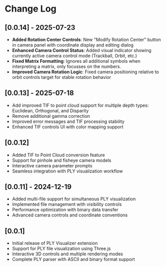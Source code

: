 # Change Log

## [0.0.14] - 2025-07-23
- **Added Rotation Center Controls**: New "Modify Rotation Center" button in camera panel with coordinate display and editing dialog
- **Enhanced Camera Control Status**: Added visual indicator showing currently active camera control mode (Trackball, Orbit, etc.)
- **Fixed Matrix Formatting**: Ignores all additional symbols when interpreting a matrix, only focusses on the numbers.
- **Improved Camera Rotation Logic**: Fixed camera positioning relative to orbit controls target for stable rotation behavior

## [0.0.13] - 2025-07-18
- Add improved TIF to point cloud support for multiple depth types: Euclidean, Orthogonal, and Disparity
- Remove additional gamma correction
- Improved error messages and TIF processing stability
- Enhanced TIF controls UI with color mapping support

## [0.0.12] 
- Added TIF to Point Cloud conversion feature
- Support for pinhole and fisheye camera models
- Interactive camera parameter prompts
- Seamless integration with PLY visualization workflow

## [0.0.11] - 2024-12-19
- Added multi-file support for simultaneous PLY visualization
- Implemented file management with visibility controls
- Performance optimization with binary data transfer
- Advanced camera controls and coordinate conventions

## [0.0.1]
- Initial release of PLY Visualizer extension
- Support for PLY file visualization using Three.js
- Interactive 3D controls and multiple rendering modes
- Complete PLY parser with ASCII and binary format support 